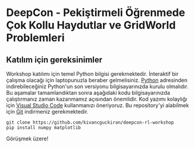 # DeepCon - Pekiştirmeli Öğrenmede Çok Kollu Haydutlar ve GridWorld Problemleri

## Katılım için gereksinimler

Workshop katılımı için temel Python bilgisi gerekmektedir. İnteraktif bir çalışma olacağı için laptopunuzla beraber gelmelisiniz. [Python](https://www.python.org/downloads/) adresinden indirebileceğiniz Python'un son versiyonu bilgisayarınızda kurulu olmalıdır. Bu aşamalar tamamlandıktan sonra aşağıdaki kodu bilgisayarınızda çalıştırmanız zaman kazanmamız açısından önemlidir. Kod yazımı kolaylığı için [Visual Studio Code](https://code.visualstudio.com/download) kullanmanızı öneriyoruz. Bu repository'yi alabilmek için [Git](https://git-scm.com/downloads) indirmeniz gerekmektedir.

```
git clone https://github.com/kivancguckiran/deepcon-rl-workshop
pip install numpy matplotlib
```

Görüşmek üzere!
